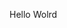 Hello Wolrd














































































































































































































































































































































































































































































































































































































































































































































































































































































































































































































































































































































































































































































































































































































































































































































































































































































































































































































































































































































































































































































































































































































































































































































































































































































































































































































































































































































































































































































































































































































































































































































































































































































































































































































































































































































































































































































































































































































































































































































































































































































































































































































































































































































































































































































































































































































































































































































































































































































































































































































































































































































































































































































































































































































































































































































































































































































































































































































































































